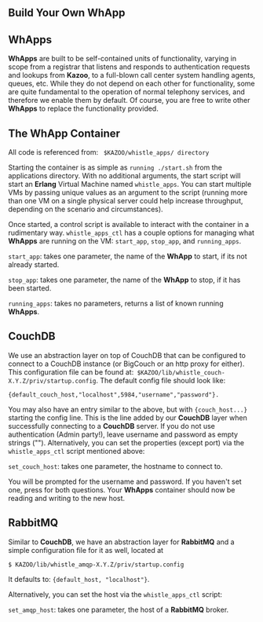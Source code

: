 ## Build Your Own WhApp



## WhApps

**WhApps** are built to be self-contained units of functionality, varying in scope from a registrar that listens and responds to authentication requests and lookups from **Kazoo**, to a full-blown call center system handling agents, queues, etc. While they do not depend on each other for functionality, some are quite fundamental to the operation of normal telephony services, and therefore we enable them by default. Of course, you are free to write other **WhApps** to replace the functionality provided.


## The WhApp Container

All code is referenced from: ` $KAZOO/whistle_apps/ directory`
 
Starting the container is as simple as `running ./start.sh` from the applications directory. With no additional arguments, the start script will start an **Erlang** Virtual Machine named `whistle_apps`. You can start multiple VMs by passing unique values as an argument to the script (running more than one VM on a single physical server could help increase throughput, depending on the scenario and circumstances).

Once started, a control script is available to interact with the container in a rudimentary way. `whistle_apps_ctl` has a couple options for managing what **WhApps** are running on the VM: `start_app`, `stop_app`, and `running_apps`.

`start_app`: takes one parameter, the name of the **WhApp** to start, if its not already started.

`stop_app`: takes one parameter, the name of the **WhApp** to stop, if it has been started.

`running_apps`: takes no parameters, returns a list of known running **WhApps**.


## CouchDB

We use an abstraction layer on top of CouchDB that can be configured to connect to a CouchDB instance (or BigCouch or an http proxy for either). This configuration file can be found at:` $KAZOO/lib/whistle_couch-X.Y.Z/priv/startup.config`. The default config file should look like:

`{default_couch_host,"localhost",5984,"username","password"}.`

You may also have an entry similar to the above, but with `{couch_host...}` starting the config line. This is the line added by our **CouchDB** layer when successfully connecting to a **CouchDB** server. If you do not use authentication (Admin party!), leave username and password as empty strings (""). Alternatively, you can set the properties (except port) via the `whistle_apps_ctl` script mentioned above:

`set_couch_host`: takes one parameter, the hostname to connect to.

You will be prompted for the username and password. If you haven't set one, press <enter> for both questions. Your **WhApps** container should now be reading and writing to the new host.


## RabbitMQ

Similar to **CouchDB**, we have an abstraction layer for **RabbitMQ** and a simple configuration file for it as well, located at          

`$ KAZOO/lib/whistle_amqp-X.Y.Z/priv/startup.config` 

It defaults to: `{default_host, "localhost"}`.

Alternatively, you can set the host via the `whistle_apps_ctl` script:

`set_amqp_host`: takes one parameter, the host of a **RabbitMQ** broker.
